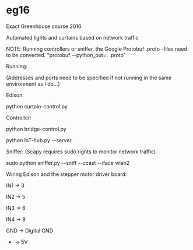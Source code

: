 # eg16
Exact Greenhouse course 2016

Automated lights and curtains based on network traffic

NOTE: Running controllers or sniffer, the Google Protobuf .proto -files need to be converted.
"protobuf --python_out=. <name>.proto"

Running:

(Addresses and ports need to be specified if not running in the same environment as I do...)

Edison:

python curtain-control.py

Controller:

python bridge-control.py

python IoT-hub.py --server

Sniffer: (Scapy requires sudo rights to monitor network traffic)

sudo python sniffer.py --sniff --ccast --iface wlan2


Wiring Edison and the stepper motor driver board:

IN1 -> 3

IN2 -> 5

IN3 -> 6

IN4 -> 9

GND -> Digital GND

+ -> 5V

